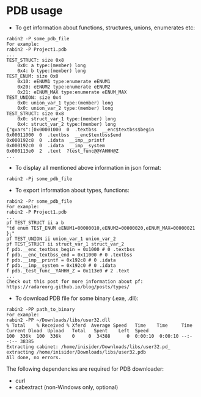 PDB usage
=========

- To get information about functions, structures, unions, enumerates etc:
````
rabin2 -P some_pdb_file
For example:
rabin2 -P Project1.pdb
...
TEST_STRUCT: size 0x8
	0x0: a type:(member) long
	0x4: b type:(member) long
TEST_ENUM: size 0x0
	0x10: eENUM1 type:enumerate eENUM1
	0x20: eENUM2 type:enumerate eENUM2
	0x21: eENUM_MAX type:enumerate eENUM_MAX
TEST_UNION: size 0x4
	0x0: union_var_1 type:(member) long
	0x0: union_var_2 type:(member) long
TEST_STRUCT: size 0x8
	0x0: struct_var_1 type:(member) long
	0x4: struct_var_2 type:(member) long
{"gvars":[0x00001000  0  .textbss  __enc$textbss$begin
0x00011000  0  .textbss  __enc$textbss$end
0x000192c8  0  .idata  __imp__printf
0x000192c0  0  .idata  __imp__system
0x000113e0  2  .text  ?test_func@@YAHHH@Z
...
````

- To display all mentioned above information in json format:
````
rabin2 -Pj some_pdb_file
````

- To export information about types, functions:
````
rabin2 -Pr some_pdb_file
For example:
rabin2 -P Project1.pdb
...
pf TEST_STRUCT ii a b
"td enum TEST_ENUM eENUM1=00000010,eENUM2=00000020,eENUM_MAX=00000021 };"
pf TEST_UNION ii union_var_1 union_var_2
pf TEST_STRUCT ii struct_var_1 struct_var_2
f pdb.__enc_textbss_begin = 0x1000 # 0 .textbss
f pdb.__enc_textbss_end = 0x11000 # 0 .textbss
f pdb.__imp__printf = 0x192c8 # 0 .idata
f pdb.__imp__system = 0x192c0 # 0 .idata
f pdb._test_func__YAHHH_Z = 0x113e0 # 2 .text
...
Check out this post for more information about pf: https://radareorg.github.io/blog/posts/types/
````

- To download PDB file for some binary (.exe, .dll):
````
rabin2 -PP path_to_binary
For example:
rabin2 -PP ~/Downloads/libs/user32.dll
% Total    % Received % Xferd  Average Speed   Time    Time     Time  Current Dload  Upload   Total   Spent    Left  Speed
100  336k  100  336k    0     0  34388      0  0:00:10  0:00:10 --:--:-- 38385
Extracting cabinet: /home/inisider/Downloads/libs/user32.pd_
extracting /home/inisider/Downloads/libs/user32.pdb
All done, no errors.
````
The following dependencies are required for PDB downloader:
* curl
* cabextract (non-Windows only, optional)
